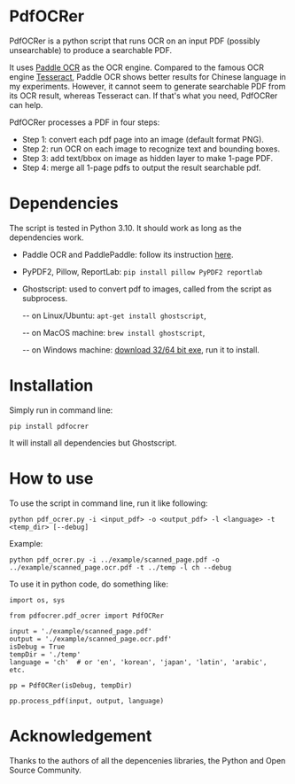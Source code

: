 # PdfOCRer

PdfOCRer is a python script that runs OCR on an input PDF (possibly unsearchable) to produce a searchable PDF.

It uses [Paddle OCR](https://paddlepaddle.github.io/PaddleOCR/latest/index.html) as the OCR engine. Compared to the famous OCR engine [Tesseract](https://github.com/tesseract-ocr/tesseract), Paddle OCR shows better results for Chinese language in my experiments. However, it cannot seem to generate searchable PDF from its OCR result, whereas Tesseract can. If that's what you need, PdfOCRer can help.

PdfOCRer processes a PDF in four steps:

- Step 1: convert each pdf page into an image (default format PNG).
- Step 2: run OCR on each image to recognize text and bounding boxes.
- Step 3: add text/bbox on image as hidden layer to make 1-page PDF.
- Step 4: merge all 1-page pdfs to output the result searchable pdf.

# Dependencies

The script is tested in Python 3.10. It should work as long as the dependencies work.

- Paddle OCR and PaddlePaddle: follow its instruction [here](https://paddlepaddle.github.io/PaddleOCR/latest/ppocr/quick_start.html).

- PyPDF2, Pillow, ReportLab: ``` pip install pillow PyPDF2 reportlab ```

- Ghostscript: used to convert pdf to images, called from the script as subprocess. 

    -- on Linux/Ubuntu: ``` apt-get install ghostscript ```, 

    -- on MacOS machine: ``` brew install ghostscript ```,

    -- on Windows machine: [download 32/64 bit exe](https://www.ghostscript.com/releases/gsdnld.html), run it to install.

# Installation

Simply run in command line:

```
pip install pdfocrer
```

It will install all dependencies but Ghostscript.

# How to use

To use the script in command line, run it like following:

```
python pdf_ocrer.py -i <input_pdf> -o <output_pdf> -l <language> -t <temp_dir> [--debug]
```

Example:

```
python pdf_ocrer.py -i ../example/scanned_page.pdf -o ../example/scanned_page.ocr.pdf -t ../temp -l ch --debug
```

To use it in python code, do something like:

```
import os, sys

from pdfocrer.pdf_ocrer import PdfOCRer

input = './example/scanned_page.pdf'
output = './example/scanned_page.ocr.pdf'
isDebug = True
tempDir = './temp'
language = 'ch'  # or 'en', 'korean', 'japan', 'latin', 'arabic',  etc.

pp = PdfOCRer(isDebug, tempDir)

pp.process_pdf(input, output, language)

```

# Acknowledgement

Thanks to the authors of all the depencenies libraries, the Python and Open Source Community.
